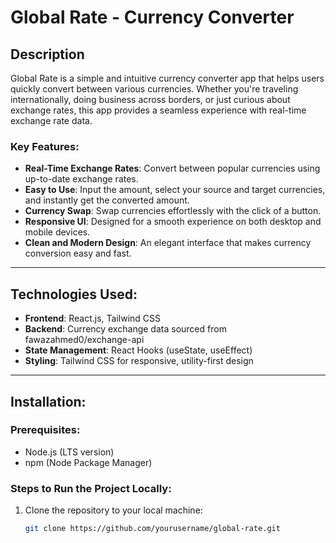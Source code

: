 
# Global Rate - Currency Converter

## Description
Global Rate is a simple and intuitive currency converter app that helps users quickly convert between various currencies. Whether you're traveling internationally, doing business across borders, or just curious about exchange rates, this app provides a seamless experience with real-time exchange rate data.

### Key Features:
- **Real-Time Exchange Rates**: Convert between popular currencies using up-to-date exchange rates.
- **Easy to Use**: Input the amount, select your source and target currencies, and instantly get the converted amount.
- **Currency Swap**: Swap currencies effortlessly with the click of a button.
- **Responsive UI**: Designed for a smooth experience on both desktop and mobile devices.
- **Clean and Modern Design**: An elegant interface that makes currency conversion easy and fast.

---

## Technologies Used:
- **Frontend**: React.js, Tailwind CSS
- **Backend**: Currency exchange data sourced from fawazahmed0/exchange-api
- **State Management**: React Hooks (useState, useEffect)
- **Styling**: Tailwind CSS for responsive, utility-first design
---

## Installation:

### Prerequisites:
- Node.js (LTS version)
- npm (Node Package Manager)

### Steps to Run the Project Locally:

1. Clone the repository to your local machine:
   ```bash
   git clone https://github.com/yourusername/global-rate.git
